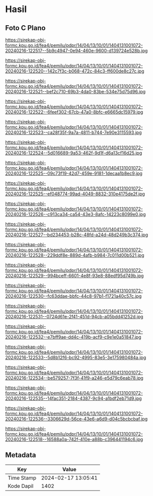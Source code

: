 # Hasil

## Foto C Plano

https://sirekap-obj-formc.kpu.go.id/fea4/pemilu/pdpr/14/04/13/10/01/1404131001072-20240216-122517--5b9c4947-0e94-460e-9600-d139724e528b.jpg

https://sirekap-obj-formc.kpu.go.id/fea4/pemilu/pdpr/14/04/13/10/01/1404131001072-20240216-122520--142c7f3c-b068-472c-84c3-ff600de8c27c.jpg

https://sirekap-obj-formc.kpu.go.id/fea4/pemilu/pdpr/14/04/13/10/01/1404131001072-20240216-122521--bef2c710-69b3-4da0-83be-534e75d75d96.jpg

https://sirekap-obj-formc.kpu.go.id/fea4/pemilu/pdpr/14/04/13/10/01/1404131001072-20240216-122522--6feef302-67cb-47a0-8bfc-e6665dc15979.jpg

https://sirekap-obj-formc.kpu.go.id/fea4/pemilu/pdpr/14/04/13/10/01/1404131001072-20240216-122523--ca28f35f-9a7a-4811-b744-7e90e3115593.jpg

https://sirekap-obj-formc.kpu.go.id/fea4/pemilu/pdpr/14/04/13/10/01/1404131001072-20240216-122524--5d016689-9a53-462f-9d1f-d6a13cf16d25.jpg

https://sirekap-obj-formc.kpu.go.id/fea4/pemilu/pdpr/14/04/13/10/01/1404131001072-20240216-122525--09c73f19-42d7-459e-9181-1decaa1b8ec9.jpg

https://sirekap-obj-formc.kpu.go.id/fea4/pemilu/pdpr/14/04/13/10/01/1404131001072-20240216-122525--ef048774-99ad-4049-8832-310e4175de2f.jpg

https://sirekap-obj-formc.kpu.go.id/fea4/pemilu/pdpr/14/04/13/10/01/1404131001072-20240216-122526--c913ca34-ca54-43e3-8afc-14223c8099e0.jpg

https://sirekap-obj-formc.kpu.go.id/fea4/pemilu/pdpr/14/04/13/10/01/1404131001072-20240216-122527--bd234453-b28c-48fd-a24d-48d249b3c374.jpg

https://sirekap-obj-formc.kpu.go.id/fea4/pemilu/pdpr/14/04/13/10/01/1404131001072-20240216-122528--229ddf8e-889d-4afb-b984-7c011d00b521.jpg

https://sirekap-obj-formc.kpu.go.id/fea4/pemilu/pdpr/14/04/13/10/01/1404131001072-20240216-122529--994bceff-6601-4e8f-93e8-88edf95d749b.jpg

https://sirekap-obj-formc.kpu.go.id/fea4/pemilu/pdpr/14/04/13/10/01/1404131001072-20240216-122530--fc63ddae-bbfc-44c8-97b1-f1721a40c57c.jpg

https://sirekap-obj-formc.kpu.go.id/fea4/pemilu/pdpr/14/04/13/10/01/1404131001072-20240216-122531--0724d61e-2f41-451d-94cb-a05bdd41252d.jpg

https://sirekap-obj-formc.kpu.go.id/fea4/pemilu/pdpr/14/04/13/10/01/1404131001072-20240216-122532--e7bff9ae-dd4c-419b-acf9-c9e1e0a51847.jpg

https://sirekap-obj-formc.kpu.go.id/fea4/pemilu/pdpr/14/04/13/10/01/1404131001072-20240216-122533--5d8b12f6-bc92-4995-83e5-3e175980484a.jpg

https://sirekap-obj-formc.kpu.go.id/fea4/pemilu/pdpr/14/04/13/10/01/1404131001072-20240216-122534--be579257-7f3f-41f9-a246-e5d79c6eab78.jpg

https://sirekap-obj-formc.kpu.go.id/fea4/pemilu/pdpr/14/04/13/10/01/1404131001072-20240216-122535--14fac351-2184-4387-9c94-a1bdf2eb71d9.jpg

https://sirekap-obj-formc.kpu.go.id/fea4/pemilu/pdpr/14/04/13/10/01/1404131001072-20240216-122536--3306629d-56ce-43e6-a6d9-d04c5bcbcbaf.jpg

https://sirekap-obj-formc.kpu.go.id/fea4/pemilu/pdpr/14/04/13/10/01/1404131001072-20240216-122518--16588a0a-742f-410e-a88b-c396441194c6.jpg


## Metadata

| Key        | Value               |
| ---------- | ------------------- |
| Time Stamp | 2024-02-17 13:05:41 |
| Kode Dapil | 1402                |



